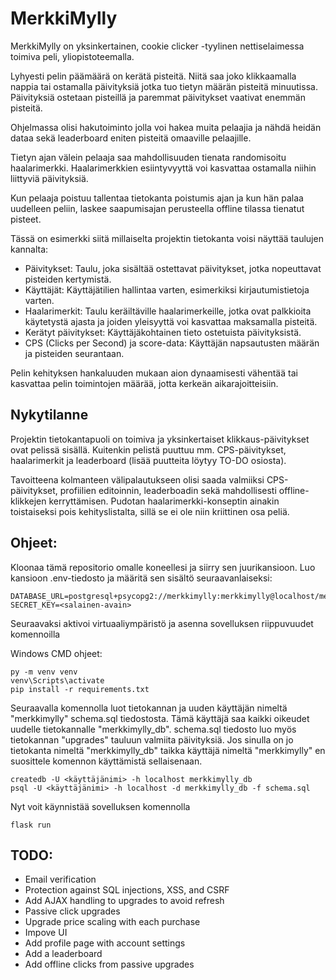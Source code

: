 # MerkkiMylly

MerkkiMylly on yksinkertainen, cookie clicker -tyylinen nettiselaimessa toimiva peli, yliopistoteemalla. 

Lyhyesti pelin päämäärä on kerätä pisteitä. Niitä saa joko klikkaamalla nappia tai ostamalla päivityksiä jotka tuo tietyn määrän pisteitä minuutissa. Päivityksiä ostetaan pisteillä ja paremmat päivitykset vaativat enemmän pisteitä. 

Ohjelmassa olisi hakutoiminto jolla voi hakea muita pelaajia ja nähdä heidän dataa sekä leaderboard eniten pisteitä omaaville pelaajille.  

Tietyn ajan välein pelaaja saa mahdollisuuden tienata randomisoitu haalarimerkki. Haalarimerkkien esiintyvyyttä voi kasvattaa ostamalla niihin liittyviä päivityksiä.

Kun pelaaja poistuu tallentaa tietokanta poistumis ajan ja kun hän palaa uudelleen peliin, laskee saapumisajan perusteella offline tilassa tienatut pisteet. 

Tässä on esimerkki siitä millaiselta projektin tietokanta voisi näyttää taulujen kannalta:

- Päivitykset: Taulu, joka sisältää ostettavat päivitykset, jotka nopeuttavat pisteiden kertymistä.
- Käyttäjät: Käyttäjätilien hallintaa varten, esimerkiksi kirjautumistietoja varten.
- Haalarimerkit: Taulu keräiltäville haalarimerkeille, jotka ovat palkkioita käytetystä ajasta ja joiden yleisyyttä voi kasvattaa maksamalla pisteitä.
- Kerätyt päivitykset: Käyttäjäkohtainen tieto ostetuista päivityksistä.
- CPS (Clicks per Second) ja score-data: Käyttäjän napsautusten määrän ja pisteiden seurantaan.


Pelin kehityksen hankaluuden mukaan aion dynaamisesti vähentää tai kasvattaa pelin toimintojen määrää, jotta kerkeän aikarajoitteisiin. 

## Nykytilanne

Projektin tietokantapuoli on toimiva ja yksinkertaiset klikkaus-päivitykset ovat pelissä sisällä. Kuitenkin pelistä puuttuu mm. CPS-päivitykset, haalarimerkit ja leaderboard (lisää puutteita löytyy TO-DO osiosta). 

Tavoitteena kolmanteen välipalautukseen olisi saada valmiiksi CPS-päivitykset, profiilien editoinnin, leaderboadin sekä mahdollisesti offline-klikkejen kerryttämisen. Pudotan haalarimerkki-konseptin ainakin toistaiseksi pois kehityslistalta, sillä se ei ole niin kriittinen osa peliä.

## Ohjeet:

Kloonaa tämä repositorio omalle koneellesi ja siirry sen juurikansioon. Luo kansioon .env-tiedosto ja määritä sen sisältö seuraavanlaiseksi:

```
DATABASE_URL=postgresql+psycopg2://merkkimylly:merkkimylly@localhost/merkkimylly_db
SECRET_KEY=<salainen-avain>
```

Seuraavaksi aktivoi virtuaaliympäristö ja asenna sovelluksen riippuvuudet komennoilla

Windows CMD ohjeet:

```
py -m venv venv
venv\Scripts\activate
pip install -r requirements.txt
```

Seuraavalla komennolla luot tietokannan ja uuden käyttäjän nimeltä "merkkimylly" schema.sql tiedostosta. Tämä käyttäjä saa kaikki oikeudet uudelle tietokannalle "merkkimylly_db". schema.sql tiedosto luo myös tietokannan "upgrades" tauluun valmiita päivityksiä. Jos sinulla on jo tietokanta nimeltä "merkkimylly_db" taikka käyttäjä nimeltä "merkkimylly" en suosittele komennon käyttämistä sellaisenaan.

```
createdb -U <käyttäjänimi> -h localhost merkkimylly_db
psql -U <käyttäjänimi> -h localhost -d merkkimylly_db -f schema.sql
```

Nyt voit käynnistää sovelluksen komennolla

```
flask run
```

## TODO:
- Email verification
- Protection against SQL injections, XSS, and CSRF
- Add AJAX handling to upgrades to avoid refresh
- Passive click upgrades
- Upgrade price scaling with each purchase
- Impove UI
- Add profile page with account settings
- Add a leaderboard
- Add offline clicks from passive upgrades
